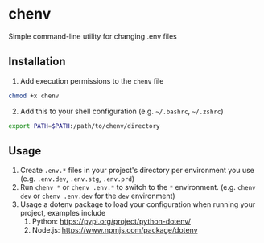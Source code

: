 # chenv
Simple command-line utility for changing .env files

## Installation
1. Add execution permissions to the `chenv` file
```bash
chmod +x chenv
```
2. Add this to your shell configuration (e.g. `~/.bashrc`, `~/.zshrc`)
```bash
export PATH=$PATH:/path/to/chenv/directory
```

## Usage
1. Create `.env.*` files in your project's directory per environment you use (e.g. `.env.dev`, `.env.stg`, `.env.prd`)
2. Run `chenv *` or `chenv .env.*` to switch to the `*` environment. (e.g. `chenv dev` or `chenv .env.dev` for the `dev` environment)
3. Usage a dotenv package to load your configuration when running your project, examples include
    1. Python: https://pypi.org/project/python-dotenv/
    2. Node.js: https://www.npmjs.com/package/dotenv 
